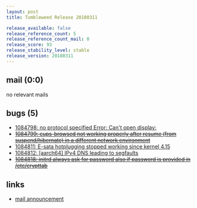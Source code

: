 ```yaml
---
layout: post
title: Tumbleweed Release 20180311

release_available: false
release_reference_count: 5
release_reference_count_mail: 0
release_score: 93
release_stability_level: stable
release_version: 20180311
---
```


## mail (0:0)

no relevant mails

## bugs (5)

<!--more-->

- [1084798: no protocol specified Error: Can't open display:](https://bugzilla.opensuse.org/show_bug.cgi?id=1084798)
- ~~[1084799: cups-browsed not working properly after resume (from suspend/hibernate) in a different network environment](https://bugzilla.opensuse.org/show_bug.cgi?id=1084799)~~
- [1084811: E-sata hotplugging stopped working since kernel 4.15](https://bugzilla.opensuse.org/show_bug.cgi?id=1084811)
- [1084812: \[aarch64\] IPv4 DNS leading to segfaults](https://bugzilla.opensuse.org/show_bug.cgi?id=1084812)
- ~~[1084818: initrd always ask for password also if password is provided in /etc/crypttab](https://bugzilla.opensuse.org/show_bug.cgi?id=1084818)~~



## links

- [mail announcement](https://lists.opensuse.org/opensuse-factory/2018-03/msg00276.html)
